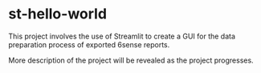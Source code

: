 # st-hello-world

This project involves the use of Streamlit to create a GUI for the data preparation process of exported 6sense reports.

More description of the project will be revealed as the project progresses.
